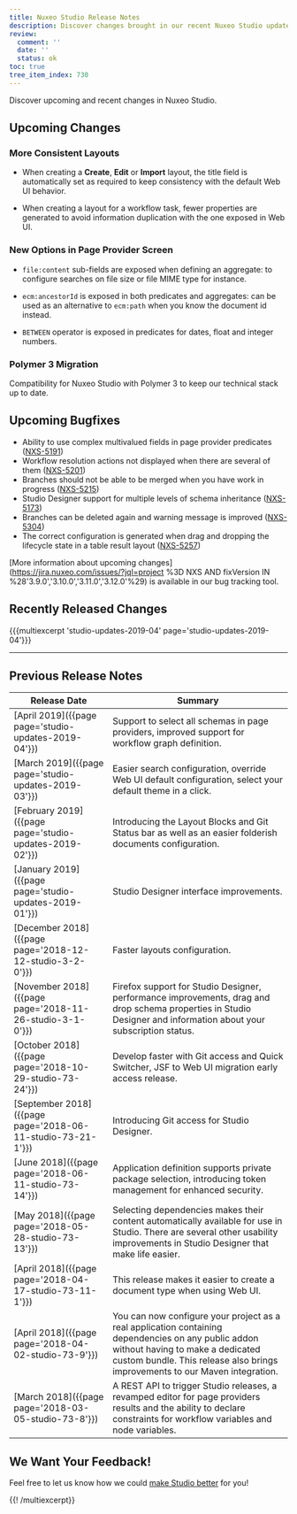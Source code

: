 ```yaml
---
title: Nuxeo Studio Release Notes
description: Discover changes brought in our recent Nuxeo Studio updates.
review:
  comment: ''
  date: ''
  status: ok
toc: true
tree_item_index: 730
---
```


Discover upcoming and recent changes in Nuxeo Studio.

## Upcoming Changes

### More Consistent Layouts
- When creating a **Create**, **Edit** or **Import** layout, the title field is automatically set as required to keep consistency with the default Web UI behavior.

- When creating a layout for a workflow task, fewer properties are generated to avoid information duplication with the one exposed in Web UI.

### New Options in Page Provider Screen
- `file:content` sub-fields are exposed when defining an aggregate: to configure searches on file size or file MIME type for instance.

- `ecm:ancestorId` is exposed in both predicates and aggregates: can be used as an alternative to `ecm:path` when you know the document id instead.
- `BETWEEN` operator is exposed in predicates for dates, float and integer numbers.

### Polymer 3 Migration

Compatibility for Nuxeo Studio with Polymer 3 to keep our technical stack up to date.

## Upcoming Bugfixes

- Ability to use complex multivalued fields in page provider predicates ([NXS-5191](https://jira.nuxeo.com/browse/NXS-5191))
- Workflow resolution actions not displayed when there are several of them ([NXS-5201](https://jira.nuxeo.com/browse/NXS-5201))
- Branches should not be able to be merged when you have work in progress ([NXS-5215](https://jira.nuxeo.com/browse/NXS-5215))
- Studio Designer support for multiple levels of schema inheritance ([NXS-5173](https://jira.nuxeo.com/browse/NXS-5173))
- Branches can be deleted again and warning message is improved ([NXS-5304](https://jira.nuxeo.com/browse/NXS-5304))
- The correct configuration is generated when drag and dropping the lifecycle state in a table result layout ([NXS-5257](https://jira.nuxeo.com/browse/NXS-5257))

[More information about upcoming changes](https://jira.nuxeo.com/issues/?jql=project %3D NXS AND fixVersion IN %28'3.9.0','3.10.0','3.11.0','3.12.0'%29) is available in our bug tracking tool.

## Recently Released Changes

{{{multiexcerpt 'studio-updates-2019-04' page='studio-updates-2019-04'}}}

---

## Previous Release Notes

| Release&nbsp;Date                                           | Summary                                                                                                                                                                                                                |
| ----------------------------------------------------------- | ---------------------------------------------------------------------------------------------------------------------------------------------------------------------------------------------------------------------- |
| [April 2019]({{page page='studio-updates-2019-04'}})      | Support to select all schemas in page providers, improved support for workflow graph definition. |
| [March 2019]({{page page='studio-updates-2019-03'}})      | Easier search configuration, override Web UI default configuration, select your default theme in a click. |          
| [February 2019]({{page page='studio-updates-2019-02'}})      | Introducing the Layout Blocks and Git Status bar as well as an easier folderish documents configuration.                                                                                                                                                                               |
| [January 2019]({{page page='studio-updates-2019-01'}})      | Studio Designer interface improvements.                                                                                                                                                                                |
| [December 2018]({{page page='2018-12-12-studio-3-2-0'}})    | Faster layouts configuration.                                                                                                                                                                                          |
| [November 2018]({{page page='2018-11-26-studio-3-1-0'}})    | Firefox support for Studio Designer, performance improvements, drag and drop schema properties in Studio Designer and information about your subscription status.                                                      |
| [October 2018]({{page page='2018-10-29-studio-73-24'}})     | Develop faster with Git access and Quick Switcher, JSF to Web UI migration early access release.                                                                                                                       |
| [September 2018]({{page page='2018-06-11-studio-73-21-1'}}) | Introducing Git access for Studio Designer.                                                                                                                                                                            |
| [June 2018]({{page page='2018-06-11-studio-73-14'}})        | Application definition supports private package selection, introducing token management for enhanced security.                                                                                                         |
| [May 2018]({{page page='2018-05-28-studio-73-13'}})         | Selecting dependencies makes their content automatically available for use in Studio. There are several other usability improvements in Studio Designer that make life easier.                                         |
| [April 2018]({{page page='2018-04-17-studio-73-11-1'}})     | This release makes it easier to create a document type when using Web UI.                                                                                                                                              |
| [April 2018]({{page page='2018-04-02-studio-73-9'}})        | You can now configure your project as a real application containing dependencies on any public addon without having to make a dedicated custom bundle. This release also brings improvements to our Maven integration. |
| [March 2018]({{page page='2018-03-05-studio-73-8'}})        | A REST API to trigger Studio releases, a revamped editor for page providers results and the ability to declare constraints for workflow variables and node variables.                                                  |

## We Want Your Feedback!

Feel free to let us know how we could [make Studio better](https://portal.prodpad.com/eb062eda-6d54-11e7-8513-22000a2145da) for you!

{{! /multiexcerpt}}
